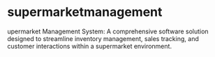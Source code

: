 # supermarketmanagement
upermarket Management System: A comprehensive software solution designed to streamline inventory management, sales tracking, and customer interactions within a supermarket environment.
